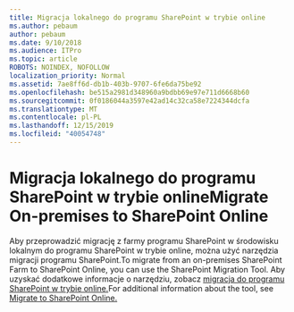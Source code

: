 ```yaml
---
title: Migracja lokalnego do programu SharePoint w trybie online
ms.author: pebaum
author: pebaum
ms.date: 9/10/2018
ms.audience: ITPro
ms.topic: article
ROBOTS: NOINDEX, NOFOLLOW
localization_priority: Normal
ms.assetid: 7ae8ff6d-db1b-403b-9707-6fe6da75be92
ms.openlocfilehash: be515a2981d348960a9bdbb69e97e711d6668b60
ms.sourcegitcommit: 0f0186044a3597e42ad14c32ca58e7224344dcfa
ms.translationtype: MT
ms.contentlocale: pl-PL
ms.lasthandoff: 12/15/2019
ms.locfileid: "40054748"
---
```

# <a name="migrate-on-premises-to-sharepoint-online"></a><span data-ttu-id="a2f05-102">Migracja lokalnego do programu SharePoint w trybie online</span><span class="sxs-lookup"><span data-stu-id="a2f05-102">Migrate On-premises to SharePoint Online</span></span>

<span data-ttu-id="a2f05-103">Aby przeprowadzić migrację z farmy programu SharePoint w środowisku lokalnym do programu SharePoint w trybie online, można użyć narzędzia migracji programu SharePoint.</span><span class="sxs-lookup"><span data-stu-id="a2f05-103">To migrate from an on-premises SharePoint Farm to SharePoint Online, you can use the SharePoint Migration Tool.</span></span> <span data-ttu-id="a2f05-104">Aby uzyskać dodatkowe informacje o narzędziu, zobacz [migracja do programu SharePoint w trybie online.](https://go.microsoft.com/fwlink/?linkid=2019574)</span><span class="sxs-lookup"><span data-stu-id="a2f05-104">For additional information about the tool, see [Migrate to SharePoint Online.](https://go.microsoft.com/fwlink/?linkid=2019574)</span></span>
  


